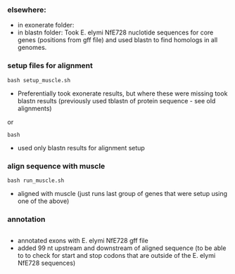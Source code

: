 
### elsewhere:
+ in exonerate folder: 
+ in blastn folder: Took E. elymi NfE728 nuclotide sequences for core genes (positions from gff file) and used blastn to find homologs in all genomes.


### setup files for alignment
```
bash setup_muscle.sh
```
+ Preferentially took exonerate results, but where these were missing took blastn results (previously used tblastn of protein sequence - see old alignments)

or

```
bash 
```
+ used only blastn results for alignment setup



### align sequence with muscle 
```
bash run_muscle.sh
```
+ aligned with muscle (just runs last group of genes that were setup using one of the above)


### annotation
```

```
+ annotated exons with E. elymi NfE728 gff file
+ added 99 nt upstream and downstream of aligned sequence (to be able to to check for start and stop codons that are outside of the E. elymi NfE728 sequences)

